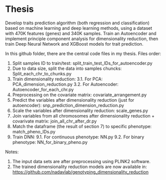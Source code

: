 # Thesis

Develop traits prediction algorithm (both regression and classification) based on machine learning and deep learning methods, using a dataset with 470K features (genes) and 340K samples. Train an Autoencoder and implement principle component analysis for dimensionality reduction, then train Deep Neural Network and XGBoost models for trait prediction. 

In this github folder, there are the central code files in my thesis. Files order:
1. Split samples ID to train/test: split_train_test_IDs_for_autoencoder.py 
2. Due to data size, split the data into samples chuncks: Split_each_chr_to_chunks.py
3. Train dimensionality reduction:
  3.1. For PCA: PCA_dimension_reduction.py
  3.2. For Autoencoder: Autoencoder_for_each_chr.py
4. Preprocessing on the covariate matrix: covariate_arrangement.py
5. Predict the variables after dimensionality reduction (just for autoencoder): snp_prediction_dimension_reduction.py
6. Scale the variables after dimensionality reduction: scale_genes.py
7. Join variables from all chromosomes after dimensionality reduction + covarivate matrix: join_all_chr_after_dr.py
8. Match the dataframe (the result of section 7) to specific phenotype: match_pheno_IDs.py
9. Train DNN:
  9.1. For continuous phenotype: NN.py
  9.2. For binary phenotype: NN_for_binary_pheno.py

Notes:
1. The input data sets are after preprocessing using PLINK2 software.
2. The trained dimensionality reduction models are now available in: https://github.com/nadavlab/genotyping_dimensionality_reduction 
